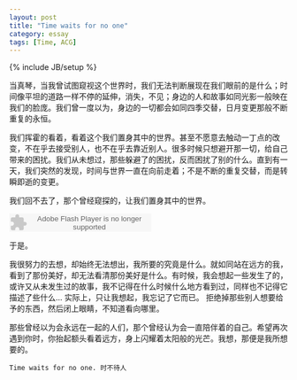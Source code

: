 ```yaml
---
layout: post
title: "Time waits for no one"
category: essay
tags: [Time, ACG]
---
```

{% include JB/setup %}

当真琴，当我曾试图窥视这个世界时，我们无法判断展现在我们眼前的是什么；时间像平坦的道路一样不停的延伸，消失，不见；身边的人和故事如同光影一般映在我们的脸庞。我们曾一度以为，身边的一切都会如同四季交替，日月变更那般不断重复的永恒。

我们挥霍的看着，看着这个我们置身其中的世界。甚至不愿意去触动一丁点的改变，不在乎去接受别人，也不在乎去靠近别人。很多时候只想避开那一切，给自己带来的困扰。我们从未想过，那些躲避了的困扰，反而困扰了别的什么。直到有一天，我们突然的发现，时间与世界一直在向前走着；不是不断的重复交替，而是转瞬即逝的变更。

我们回不去了，那个曾经窥探的，让我们置身其中的世界。

<embed src="http://www.xiami.com/widget/0_3375814/singlePlayer.swf" type="application/x-shockwave-flash" width="257" height="33" wmode="transparent"></embed>

于是。

我很努力的去想，却始终无法想出，我所要的究竟是什么。就如同站在远方的我，看到了那份美好，却无法看清那份美好是什么。有时候，我会想起一些发生了的，或许又从未发生过的故事，我不记得在什么时候什么地方看到过，同样也不记得它描述了些什么... 实际上，只让我想起，我忘记了它而已。 拒绝掉那些别人想要给予的东西，然后闭上眼睛，不知道看向哪里。

那些曾经以为会永远在一起的人们，那个曾经认为会一直陪伴着的自己。希望再次遇到你时，你抬起额头看着远方，身上闪耀着太阳般的光芒。我想，那便是我所想要的。

    Time waits for no one. 时不待人
